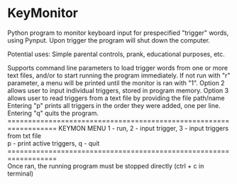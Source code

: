 # KeyMonitor
Python program to monitor keyboard input for prespecified "trigger" words, using Pynput. 
Upon trigger the program will shut down the computer.

Potential uses: Simple parental controls, prank, educational purposes, etc.

Supports command line parameters to load trigger words from one or more text files, and/or to start running the program immediately.
If not run with "r" parameter, a menu will be printed until the monitor is ran with "1".
Option 2 allows user to input individual triggers, stored in program memory.
Option 3 allows user to read triggers from a text file by providing the file path/name
Entering "p" prints all triggers in the order they were added, one per line.
Entering "q" quits the program.
        ==================================================================
        KEYMON MENU
           1 - run, 2 - input trigger, 3 - input triggers from txt file   
                      p - print active triggers, q - quit
        ==================================================================   
Once ran, the running program must be stopped directly (ctrl + c in terminal)